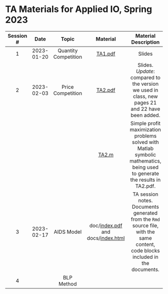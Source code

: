 # TA Materials for Applied IO, Spring 2023
| Session # 	|    Date    	|         Topic        	|                                                                                             Material                                                                                             	|                                                            Material Description                                                            	|
|:---------:	|:----------:	|:--------------------:	|:------------------------------------------------------------------------------------------------------------------------------------------------------------------------------------------------:	|:------------------------------------------------------------------------------------------------------------------------------------------:	|
|     1     	| 2023-01-20 	| Quantity Competition 	| [TA1.pdf](https://github.com/conghanzheng/Applied_IO_TA/blob/ccb87c854b9e67ec79e4ecd47840d879c325ef27/TA1.pdf)                                                                                   	| Slides                                                                                                                                     	|
|     2     	| 2023-02-03 	| Price Competition    	| [TA2.pdf](https://github.com/conghanzheng/Applied_IO_TA/blob/ccb87c854b9e67ec79e4ecd47840d879c325ef27/TA2.pdf)                                                                                   	| Slides. *Update*: compared to the version we used in class, new pages 21 and 22 have been added.                                           	|
|           	|            	|                      	| [TA2.m](https://github.com/conghanzheng/Applied_IO_TA/blob/ccb87c854b9e67ec79e4ecd47840d879c325ef27/TA2.m)                                                                                       	| Simple profit maximization problems solved with Matlab symbolic mathematics, being used to generate the results in TA2.pdf.                	|
|     3     	| 2023-02-17 	| AIDS Model           	| doc/[index.pdf](https://github.com/conghanzheng/Applied_IO_TA/blob/ccb87c854b9e67ec79e4ecd47840d879c325ef27/docs/index.pdf) and docs/[index.html](https://conghanzheng.github.io/Applied_IO_TA/) 	| TA session notes. Documents generated from the <code>Rmd</code> source file, with the same content, code blocks included in the documents. 	|
|     4     	|            	| BLP Method           	|                                                                                                                                                                                                  	|                                                                                                                                            	|
